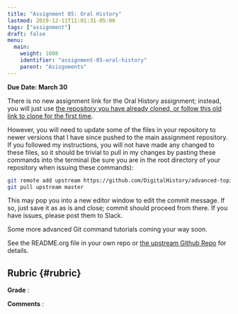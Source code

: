 ```yaml
---
title: "Assignment 05: Oral History"
lastmod: 2019-12-11T11:01:31-05:00
tags: ["assignment"]
draft: false
menu:
  main:
    weight: 1008
    identifier: "assignment-05-oral-history"
    parent: "Asisgnments"
---
```


**Due Date: March 30**

There is no new assignment link for the Oral History assignment; instead, you will just use  [the repository you have already cloned, or follow this old link to clone for the first time](https://classroom.github.com/a/Irv1gDIe).

However, you will need to update some of the files in your repository to newer versions that I have since pushed to the main assignment repository.  If you followed my instructions, you will not have made any changed to these files, so it should be trivial to pull in my changes by pasting these commands into the terminal (be sure you are in the root directory of your repository when issuing these commands):

```sh
git remote add upstream https://github.com/DigitalHistory/advanced-topics.git
git pull upstream master
```

This may pop you into a new editor window to edit the commit message.  If so, just save it as as is and close; commit should proceed from there. If you have issues, please post them to Slack.

Some more advanced Git command tutorials coming your way soon.

See the README.org file in your own repo or [the upstream Github Repo](https://github.com/DigitalHistory/advanced-topics/tree/master/oral-history) for details.


## Rubric {#rubric}

**Grade**
:



**Comments**
:
